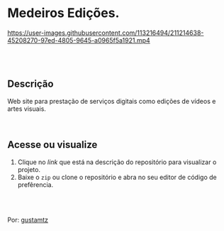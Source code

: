 # Medeiros Edições.


https://user-images.githubusercontent.com/113216494/211214638-45208270-97ed-4805-9645-a0965f5a1921.mp4

<br>
<br>

## Descrição 
Web site para prestação de serviços digitais como edições de vídeos e artes visuais.

<br>

## Acesse ou visualize
1. Clique no *link* que está na descrição do repositório para visualizar o projeto.
2. Baixe o `zip` ou clone o repositório e abra no seu editor de código de prefêrencia.


<br>
<br> 

Por: <a href="https://github.com/gustamtz"> gustamtz</a>
